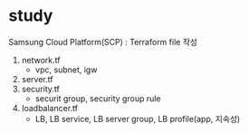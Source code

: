 # study

Samsung Cloud Platform(SCP) : Terraform file 작성

1. network.tf
   - vpc, subnet, igw
2. server.tf
3. security.tf
   - securit group, security group rule
4. loadbalancer.tf
   - LB, LB service, LB server group, LB profile(app, 지속성)

